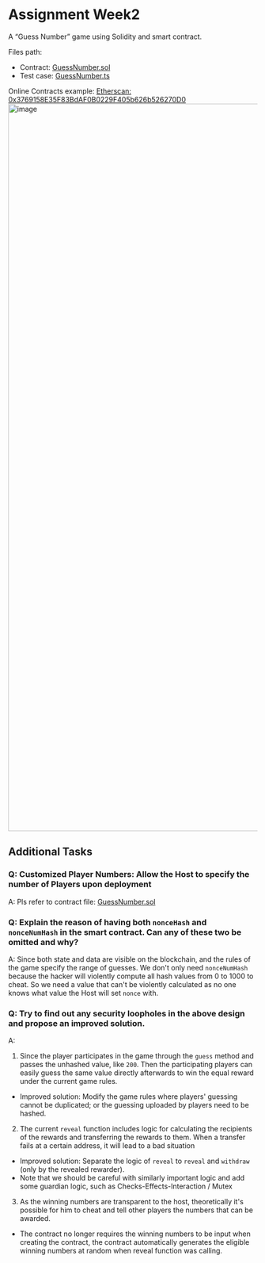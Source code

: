 # Assignment Week2
A “Guess Number” game using Solidity and smart contract.

Files path:
- Contract:  [GuessNumber.sol](https://github.com/nanyang24/dapp-playground/blob/main/contracts/GuessNumber.sol)
- Test case: [GuessNumber.ts](https://github.com/nanyang24/dapp-playground/blob/main/test/GuessNumber.ts)

Online Contracts example: [Etherscan: 0x3769158E35F83BdAF0B0229F405b626b526270D0](https://rinkeby.etherscan.io/address/0x3769158E35F83BdAF0B0229F405b626b526270D0)
<img width="1468" alt="image" src="https://user-images.githubusercontent.com/17287124/180646132-3dc41b43-b534-4398-9c09-aae989b5ac8a.png">

## Additional Tasks

### Q: Customized Player Numbers: Allow the Host to specify the number of Players upon deployment
A: Pls refer to contract file: [GuessNumber.sol](https://github.com/nanyang24/dapp-playground/blob/main/contracts/GuessNumber.sol)


### Q: Explain the reason of having both `nonceHash` and `nonceNumHash` in the smart contract. Can any of these two be omitted and why?
A: Since both state and data are visible on the blockchain, and the rules of the game specify the range of guesses. We don't only need `nonceNumHash` because the hacker will violently compute all hash values from 0 to 1000 to cheat. So we need a value that can't be violently calculated as no one knows what value the Host will set `nonce` with.

### Q: Try to find out any security loopholes in the above design and propose an improved solution.
A:
1. Since the player participates in the game through the `guess` method and passes the unhashed value, like `200`. Then the participating players can easily guess the same value directly afterwards to win the equal reward under the current game rules.
  - Improved solution: Modify the game rules where players' guessing cannot be duplicated; or the guessing uploaded by players need to be hashed.

2. The current `reveal` function includes logic for calculating the recipients of the rewards and transferring the rewards to them. When a transfer fails at a certain address, it will lead to a bad situation
  - Improved solution: Separate the logic of `reveal` to `reveal` and `withdraw` (only by the revealed rewarder).
  - Note that we should be careful with similarly important logic and add some guardian logic, such as Checks-Effects-Interaction / Mutex
  
3. As the winning numbers are transparent to the host, theoretically it's possible for him to cheat and tell other players the numbers that can be awarded.
  - The contract no longer requires the winning numbers to be input when creating the contract, the contract automatically generates the eligible winning numbers at random when reveal function was calling.
